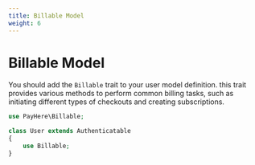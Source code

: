 ```yaml
---
title: Billable Model
weight: 6
---
```


# Billable Model

You should add the `Billable` trait to your user model definition. this trait provides various methods to perform common billing tasks, such as initiating different types of checkouts and creating subscriptions.

```php
use PayHere\Billable;

class User extends Authenticatable
{
    use Billable;
}
```
